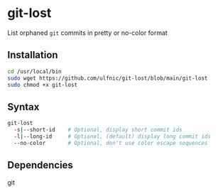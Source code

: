 # git-lost

List orphaned `git` commits in pretty or no-color format

## Installation
```bash
cd /usr/local/bin
sudo wget https://github.com/ulfnic/git-lost/blob/main/git-lost
sudo chmod +x git-lost
```

## Syntax
```bash
git-lost
  -s|--short-id    # Optional, display short commit ids
  -l|--long-id     # Optional, (default) display long commit ids
  --no-color       # Optional, don't use color escape sequences
```

## Dependencies
git

